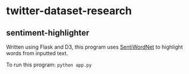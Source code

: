 # twitter-dataset-research
## sentiment-highlighter
Written using Flask and D3, this program uses [SentiWordNet](http://sentiwordnet.isti.cnr.it/) to highlight words from inputted text.

To run this program:
`python app.py`
